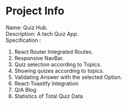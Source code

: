 # Project Info

Name: Quiz Hub.\
Description: A tech Quiz App.\
Specification :

1. React Router Integrated Routes.
2. Responsive NavBar.
3. Quiz selection according to Topics.
4. Showing quizes according to topics.
5. Validating Answer with the selected Option.
6. React-Toastify Integration
7. Q/A Blog
8. Statistics of Total Quiz Data
